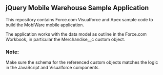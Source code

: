 ## jQuery Mobile Warehouse Sample Application

This repository contains Force.com Visualforce and Apex sample code to build the MobiWare mobile application.

The application works with the data model as outline in the Force.com Workbook, in particular the Merchandise__c custom object.

### Note: 

Make sure the schema for the referenced custom objects matches the logic in the JavaScript and Visualforce components.

